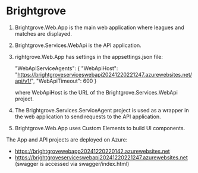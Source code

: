 # Brightgrove

1. Brightgrove.Web.App is the main web application where leagues and matches are displayed.

2. Brightgrove.Services.WebApi is the API application.

3. rightgrove.Web.App has settings in the appsettings.json file:

    "WebApiServiceAgents": {
      "WebApiHost": "https://brightgroveserviceswebapi20241220221247.azurewebsites.net/api/v1/",
      "WebApiTimeout": 600
    }
  
     where WebApiHost is the URL of the Brightgrove.Services.WebApi project.

4. The Brightgrove.Services.ServiceAgent project is used as a wrapper in the web application to send requests to the API application.

5. Brightgrove.Web.App uses Custom Elements to build UI components.

The App and API projects are deployed on Azure:
 - https://brightgrovewebapp20241220220142.azurewebsites.net
 - https://brightgroveserviceswebapi20241220221247.azurewebsites.net (swagger is accessed via swagger/index.html)
